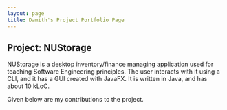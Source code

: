```yaml
---
layout: page
title: Damith's Project Portfolio Page
---
```


## Project: NUStorage

NUStorage is a desktop inventory/finance managing application used for teaching Software Engineering principles.
The user interacts with it using a CLI, and it has a GUI created with JavaFX.
It is written in Java, and has about 10 kLoC.

Given below are my contributions to the project.
